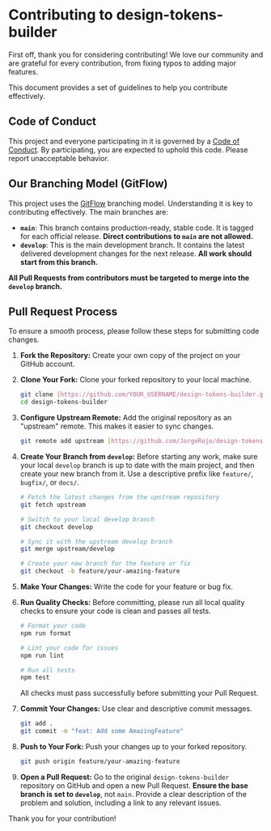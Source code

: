 # Contributing to design-tokens-builder

First off, thank you for considering contributing! We love our community and are grateful for every contribution, from fixing typos to adding major features.

This document provides a set of guidelines to help you contribute effectively.

## Code of Conduct

This project and everyone participating in it is governed by a [Code of Conduct](CODE_OF_CONDUCT.md). By participating, you are expected to uphold this code. Please report unacceptable behavior.

## Our Branching Model (GitFlow)

This project uses the [GitFlow](https://nvie.com/posts/a-successful-git-branching-model/) branching model. Understanding it is key to contributing effectively. The main branches are:

- **`main`**: This branch contains production-ready, stable code. It is tagged for each official release. **Direct contributions to `main` are not allowed.**
- **`develop`**: This is the main development branch. It contains the latest delivered development changes for the next release. **All work should start from this branch.**

**All Pull Requests from contributors must be targeted to merge into the `develop` branch.**

## Pull Request Process

To ensure a smooth process, please follow these steps for submitting code changes.

1.  **Fork the Repository:** Create your own copy of the project on your GitHub account.

2.  **Clone Your Fork:** Clone your forked repository to your local machine.

    ```sh
    git clone [https://github.com/YOUR_USERNAME/design-tokens-builder.git](https://github.com/YOUR_USERNAME/design-tokens-builder.git)
    cd design-tokens-builder
    ```

3.  **Configure Upstream Remote:** Add the original repository as an "upstream" remote. This makes it easier to sync changes.

    ```sh
    git remote add upstream [https://github.com/JorgeRojo/design-tokens-builder.git](https://github.com/JorgeRojo/design-tokens-builder.git)
    ```

4.  **Create Your Branch from `develop`:** Before starting any work, make sure your local `develop` branch is up to date with the main project, and then create your new branch from it. Use a descriptive prefix like `feature/`, `bugfix/`, or `docs/`.

    ```sh
    # Fetch the latest changes from the upstream repository
    git fetch upstream

    # Switch to your local develop branch
    git checkout develop

    # Sync it with the upstream develop branch
    git merge upstream/develop

    # Create your new branch for the feature or fix
    git checkout -b feature/your-amazing-feature
    ```

5.  **Make Your Changes:** Write the code for your feature or bug fix.

6.  **Run Quality Checks:** Before committing, please run all local quality checks to ensure your code is clean and passes all tests.

    ```sh
    # Format your code
    npm run format

    # Lint your code for issues
    npm run lint

    # Run all tests
    npm test
    ```

    All checks must pass successfully before submitting your Pull Request.

7.  **Commit Your Changes:** Use clear and descriptive commit messages.

    ```sh
    git add .
    git commit -m "feat: Add some AmazingFeature"
    ```

8.  **Push to Your Fork:** Push your changes up to your forked repository.

    ```sh
    git push origin feature/your-amazing-feature
    ```

9.  **Open a Pull Request:** Go to the original `design-tokens-builder` repository on GitHub and open a new Pull Request. **Ensure the base branch is set to `develop`**, not `main`. Provide a clear description of the problem and solution, including a link to any relevant issues.

Thank you for your contribution!
